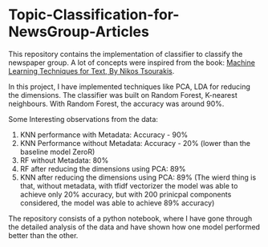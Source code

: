 # Topic-Classification-for-NewsGroup-Articles

This repository contains the implementation of classifier to classify the newspaper group. A lot of concepts were inspired from the book: [Machine Learning Techniques for Text, By Nikos Tsourakis](https://www.packtpub.com/product/machine-learning-techniques-for-text/9781803242385).

In this project, I have implemented techniques like PCA, LDA for reducing the dimensions. The classifier was built on Random Forest, K-nearest neighbours. With Random Forest, the accuracy was around 90%. 

Some Interesting observations from the data:
  1. KNN performance with Metadata: Accuracy - 90%
  2. KNN Performance without Metadata: Accuracy - 20% (lower than the baseline model ZeroR)
  3. RF without Metadata: 80%
  4. RF after reducing the dimensions using PCA: 89%
  5. KNN after reducing the dimensions using PCA: 89% (The wierd thing is that, without metadata, with tfidf vectorizer the model was able to achieve only 20% accuracy, but with 200 prinicpal components considered, the model was able to achieve 89% accuracy)
  
 
 The repository consists of a python notebook, where I have gone through the detailed analysis of the data and have shown how one model performed better than the other.
  
 

